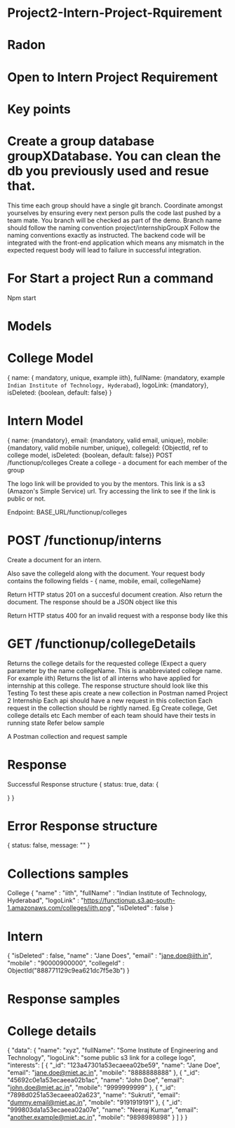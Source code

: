 # Project2-Intern-Project-Rquirement

# Radon

# Open to Intern Project Requirement

# Key points

# Create a group database groupXDatabase. You can clean the db you previously used and resue that.

This time each group should have a single git branch. Coordinate amongst yourselves by ensuring every next person pulls the code last pushed by a team mate. You branch will be checked as part of the demo. Branch name should follow the naming convention project/internshipGroupX
Follow the naming conventions exactly as instructed. The backend code will be integrated with the front-end application which means any mismatch in the expected request body will lead to failure in successful integration.

# For Start a project Run a command

Npm start

# Models

# College Model

{ name: { mandatory, unique, example iith}, fullName: {mandatory, example `Indian Institute of Technology, Hyderabad`}, logoLink: {mandatory}, isDeleted: {boolean, default: false} }

# Intern Model

{ name: {mandatory}, email: {mandatory, valid email, unique}, mobile: {mandatory, valid mobile number, unique}, collegeId: {ObjectId, ref to college model, isDeleted: {boolean, default: false}}
POST /functionup/colleges
Create a college - a document for each member of the group

The logo link will be provided to you by the mentors. This link is a s3 (Amazon's Simple Service) url. Try accessing the link to see if the link is public or not.

Endpoint: BASE_URL/functionup/colleges

# POST /functionup/interns

Create a document for an intern.

Also save the collegeId along with the document. Your request body contains the following fields - { name, mobile, email, collegeName}

Return HTTP status 201 on a succesful document creation. Also return the document. The response should be a JSON object like this

Return HTTP status 400 for an invalid request with a response body like this

# GET /functionup/collegeDetails

Returns the college details for the requested college (Expect a query parameter by the name collegeName. This is anabbreviated college name. For example iith)
Returns the list of all interns who have applied for internship at this college.
The response structure should look like this
Testing
To test these apis create a new collection in Postman named Project 2 Internship
Each api should have a new request in this collection
Each request in the collection should be rightly named. Eg Create college, Get college details etc
Each member of each team should have their tests in running state
Refer below sample

A Postman collection and request sample

# Response

Successful Response structure
{
status: true,
data: {

}
}

# Error Response structure

{
status: false,
message: ""
}

# Collections samples

College
{
"name" : "iith",
"fullName" : "Indian Institute of Technology, Hyderabad",
"logoLink" : "https://functionup.s3.ap-south-1.amazonaws.com/colleges/iith.png",
"isDeleted" : false
}

# Intern

{
"isDeleted" : false,
"name" : "Jane Does",
"email" : "jane.doe@iith.in",
"mobile" : "90000900000",
"collegeId" : ObjectId("888771129c9ea621dc7f5e3b")
}

# Response samples

# College details

{
"data": {
"name": "xyz",
"fullName": "Some Institute of Engineering and Technology",
"logoLink": "some public s3 link for a college logo",
"interests": [
{
"_id": "123a47301a53ecaeea02be59",
"name": "Jane Doe",
"email": "jane.doe@miet.ac.in",
"mobile": "8888888888"
},
{
"_id": "45692c0e1a53ecaeea02b1ac",
"name": "John Doe",
"email": "john.doe@miet.ac.in",
"mobile": "9999999999"
},
{
"_id": "7898d0251a53ecaeea02a623",
"name": "Sukruti",
"email": "dummy.email@miet.ac.in",
"mobile": "9191919191"
},
{
"_id": "999803da1a53ecaeea02a07e",
"name": "Neeraj Kumar",
"email": "another.example@miet.ac.in",
"mobile": "9898989898"
}
]
}
}
